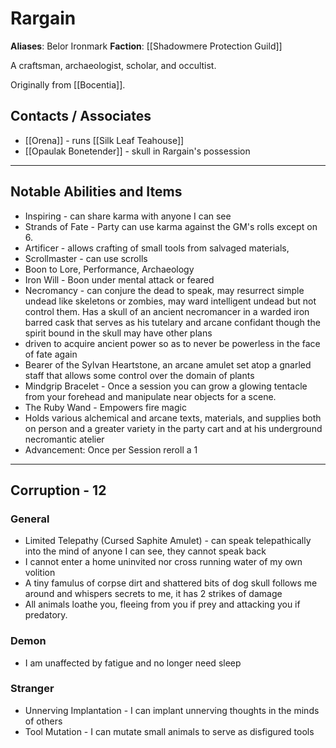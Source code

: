 # Rargain

**Aliases**: Belor Ironmark
**Faction**: [[Shadowmere Protection Guild]]

A craftsman, archaeologist, scholar, and occultist.

Originally from [[Bocentia]].

## Contacts / Associates

- [[Orena]] - runs [[Silk Leaf Teahouse]]
- [[Opaulak Bonetender]] - skull in Rargain's possession

---
## Notable Abilities and Items

- Inspiring - can share karma with anyone I can see
- Strands of Fate - Party can use karma against the GM's rolls except on 6.
- Artificer - allows crafting of small tools from salvaged materials, 
- Scrollmaster - can use scrolls
- Boon to Lore, Performance, Archaeology 
- Iron Will - Boon under mental attack or feared
- Necromancy - can conjure the dead to speak, may resurrect simple undead like skeletons or zombies, may ward intelligent undead but not control them.  Has a skull of an ancient necromancer in a warded iron barred cask that serves as his tutelary and arcane confidant though the spirit bound in the skull may have other plans
- driven to acquire ancient power so as to never be powerless in the face of fate again
- Bearer of the Sylvan Heartstone, an arcane amulet set atop a gnarled staff that allows some control over the domain of plants
- Mindgrip Bracelet - Once a session you can grow a glowing tentacle from your forehead and manipulate near objects for a scene.
- The Ruby Wand - Empowers fire magic
- Holds various alchemical and arcane texts, materials, and supplies both on person and a greater variety in the party cart and at his underground necromantic atelier
- Advancement: Once per Session reroll a 1 

---
## Corruption - 12

### General 

 - Limited Telepathy (Cursed Saphite Amulet) - can speak telepathically into the mind of anyone I can see, they cannot speak back 
 - I cannot enter a home uninvited nor cross running water of my own volition 
 - A tiny famulus of corpse dirt and shattered bits of dog skull follows me around and whispers secrets to me, it has 2 strikes of damage
 - All animals loathe you, fleeing from you if prey and attacking you if predatory.

### Demon

 - I am unaffected by fatigue and no longer need sleep 

### Stranger

 - Unnerving Implantation - I can implant unnerving thoughts in the minds of others 
 - Tool Mutation - I can mutate small animals to serve as disfigured tools